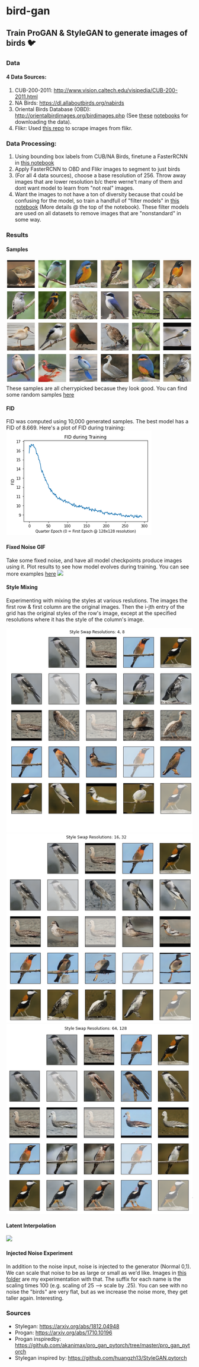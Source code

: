 # bird-gan
## Train ProGAN & StyleGAN to generate images of birds :bird:

### Data
#### 4 Data Sources:
1. CUB-200-2011: http://www.vision.caltech.edu/visipedia/CUB-200-2011.html
2. NA Birds: https://dl.allaboutbirds.org/nabirds
3. Oriental Birds Database (OBD): http://orientalbirdimages.org/birdimages.php (See [these](https://github.com/sims-s/bird-gan/blob/master/notebooks/data/get_urls_oriental_birds.ipynb) [notebooks](https://github.com/sims-s/bird-gan/blob/master/notebooks/data/download_obd_images.ipynb) for downloading the data).
4. Flikr: Used [this repo](https://github.com/antiboredom/flickr-scrape) to scrape images from flikr.  
  
  
### Data Processing:
1. Using bounding box labels from CUB/NA Birds, finetune a FasterRCNN in [this notebook](https://github.com/sims-s/bird-gan/blob/master/notebooks/models/FasterRCNN.ipynb)
2. Apply FasterRCNN to OBD and Flikr images to segment to just birds
3. (For all 4 data sources), choose a base resolution of 256. Throw away images that are lower resolution b/c there werne't many of them and dont want model to learn from "not real" images.
4. Want the images to not have a ton of diversity because that could be confusing for the model, so train a handfull of "filter models" in [this notebook](https://github.com/sims-s/bird-gan/blob/master/notebooks/data/model_for_good_data.ipynb) (More details @ the top of the notebook). These filter models are used on all datasets to remove images that are "nonstandard" in some way. 

### Results
#### Samples
![](https://github.com/sims-s/bird-gan/blob/master/results/NiceSamples.png)  
These samples are all cherrypicked becasue they look good. You can find some random samples [here](https://github.com/sims-s/bird-gan/blob/master/results/RandomSamples.png)


#### FID
FID was computed using 10,000 generated samples. The best model has a FID of 8.669. Here's a plot of FID during training:
![](https://github.com/sims-s/bird-gan/blob/master/results/FID.png)

#### Fixed Noise GIF
Take some fixed noise, and have all model checkpoints produce images using it. Plot results to see how model evolves during training. You can see more examples [here](https://github.com/sims-s/bird-gan/tree/master/results/fixed_noise_gifs)
![](https://github.com/sims-s/bird-gan/blob/master/results/fixed_noise_gifs/46.gif)

#### Style Mixing
Experimenting with mixing the styles at various reslutions. The images the first row & first column are the original images.
Then the i-jth entry of the grid has the original styles of the row's image, except at the specified resolutions where it has the style of the column's image.

![](https://github.com/sims-s/bird-gan/blob/master/results/style_mixing/StyleMix48.png)
![](https://github.com/sims-s/bird-gan/blob/master/results/style_mixing/StyleMix1632.png)
![](https://github.com/sims-s/bird-gan/blob/master/results/style_mixing/StyleMix64128.png)

#### Latent Interpolation
![](https://github.com/sims-s/bird-gan/blob/master/results/latent_interpolation/noise_vector_interpolation.gif)

#### Injected Noise Experiment
In addition to the noise input, noise is injected to the generator (Normal 0,1).  We can scale that noise to be as large or small as we'd like. Images in [this folder](https://github.com/sims-s/bird-gan/tree/master/results/per_channel_noise) are my experimentation with that. The suffix for each name is the scaling times 100 (e.g. scaling of 25 --> scale by .25). You can see with no noise the "birds" are very flat, but as we increase the noise more, they get taller again. Interesting.

### Sources
* Stylegan: https://arxiv.org/abs/1812.04948
* Progan: https://arxiv.org/abs/1710.10196
* Progan inspiredby: https://github.com/akanimax/pro_gan_pytorch/tree/master/pro_gan_pytorch
* Stylegan inspired by: https://github.com/huangzh13/StyleGAN.pytorch

